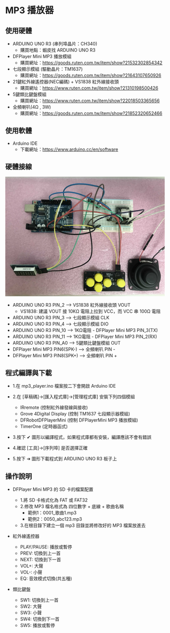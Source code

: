  MP3 播放器
============

使用硬體
--------

* ARDUINO UNO R3 (串列埠晶片：CH340)
    * 購買地點：蝦皮找 ARDUINO UNO R3
* DFPlayer Mini MP3 播放模組
    * 購買網址：https://goods.ruten.com.tw/item/show?21532302854342
* 七段顯示模組 (驅動晶片：TM1637)
    * 購買網址：https://goods.ruten.com.tw/item/show?21643107650926
* 21鍵紅外線遙控器(NEC編碼) + VS1838 紅外線接收頭
    * 購買網址：https://www.ruten.com.tw/item/show?21310198500426
* 5鍵類比鍵盤模組
    * 購買網址：https://www.ruten.com.tw/item/show?22018503365656
* 全頻喇叭(4Ω , 3W)
    * 購買網址：https://goods.ruten.com.tw/item/show?21852320652466

使用軟體
--------

* Arduino IDE
    * 下載網址：https://www.arduino.cc/en/software

硬體接線
---------

 ![image](https://github.com/liping588/mp3_player/blob/master/image/mp3_pic%20.jpg)

* ARDUINO UNO R3 PIN_2  --> VS1838 紅外線接收頭 VOUT
    * VS1838: 建議 VOUT 接 10KΩ 電阻上拉到 VCC，而  VCC 串 100Ω 電阻
* ARDUINO UNO R3 PIN_3  --> 七段顯示模組 CLK
* ARDUINO UNO R3 PIN_4  --> 七段顯示模組 DIO
* ARDUINO UNO R3 PIN_10 --> 1KΩ電阻 - DFPlayer Mini MP3 PIN_3(TX)
* ARDUINO UNO R3 PIN_11 --> 1KΩ電阻 - DFPlayer Mini MP3 PIN_2(RX)
* ARDUINO UNO R3 PIN_A0 --> 5鍵類比鍵盤模組 OUT
* DFPlayer Mini MP3 PIN6(SPK-) --> 全頻喇叭 PIN -
* DFPlayer Mini MP3 PIN8(SPK+) --> 全頻喇叭 PIN +

程式編譯與下載
--------------

* 1.在 mp3_player.ino 檔案按二下會開啟 Arduino IDE

* 2.在 [草稿碼]->[匯入程式庫]->[管理程式庫] 安裝下列四個模組
    * IRremote               (控制紅外線發線與接收)
    * Grove 4Digital Display (控制 TM1637 七段顯示器模組)
    * DFRobotDFPlayerMini    (控制 DFPlayerMini MP3 播放模組)
    * TimerOne               (定時器函式)

* 3.按下 ✔ 圖形以編譯程式，如果程式庫都有安裝，編譯應該不會有錯誤

* 4.確認 [工具]->[序列埠] 是否選擇正確

* 5.按下 ➔ 圖形下載程式到 ARDUINO UNO R3 板子上

操作說明
--------

* DFPlayer Mini MP3 的 SD 卡的檔案配置
    * 1.將 SD 卡格式化為 FAT 或 FAT32
    * 2.修改 MP3 檔名格式為 四位數字 + 底線 + 歌曲名稱
        - 範例1：0001_歌曲1.mp3
        - 範例2：0050_abc123.mp3
    * 3.在根目錄下建立一個 mp3 目錄並將修改好的 MP3 檔案放進去

* 紅外線遙控器
    * PLAY/PAUSE: 播放或暫停
    * PREV: 切換到上一首
    * NEXT: 切換到下一首
    * VOL+: 大聲
    * VOL-: 小聲
    * EQ: 音效模式切換(共五種)

* 類比鍵盤
    * SW1: 切換到上一首
    * SW2: 大聲
    * SW3: 小聲
    * SW4: 切換到下一首
    * SW5: 播放或暫停
